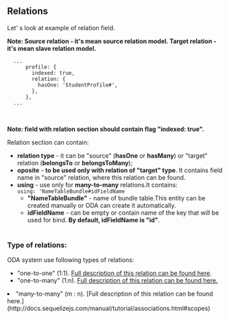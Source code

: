   ## Relations

Let' s look at example of relation field. 

**Note: Source relation - it's mean source relation model. Target relation - it's mean slave relation model.**<br>


```
  ...
      profile: {
        indexed: true,
        relation: {
          hasOne: 'StudentProfile#',
        },
      },
  ...

```
<br>

**Note: field with relation section should contain flag "indexed: true".**<br>

Relation section can contain:
* **relation type** - it can be "source" (**hasOne** or **hasMany**)  or "target" relation (**belongsTo** or **belongsToMany**);<br>
* **oposite** - **to be used only with relation of "target" type**. It contains field name in "source" relation, where this relation can be found.<br>
* **using** - use only for **many-to-many** relations.It contains:<br>
`using: 'NameTableBundle#idFieldName`<br>
  * **"NameTableBundle"** - name of bundle table.This entity can be created manually or ODA can create it automatically.<br>
  * **idFieldName** - can be empty or contain name of the key that will be used for bind. **By default, idFieldName   is "id"**.<br><br>
  
### Type of relations:
ODA system use following types of relations:<br>
* "one-to-one" (1:1). [Full description of this relation can be found here](http://docs.sequelizejs.com/manual/tutorial/associations.html#one-to-one-associations).<br>
* "one-to-many" (1:n). [Full description of this relation can be found here.](http://docs.sequelizejs.com/manual/tutorial/associations.html#one-to-many-associations)
<li>"many-to-many" (m : n). [Full description of this relation can be found here.](http://docs.sequelizejs.com/manual/tutorial/associations.html#scopes)


